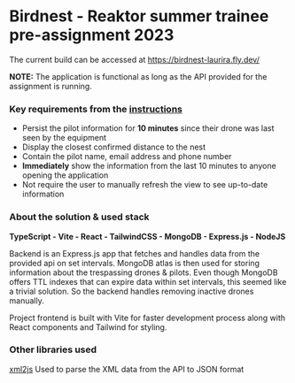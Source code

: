 # Birdnest - Reaktor summer trainee pre-assignment 2023

The current build can be accessed at https://birdnest-laurira.fly.dev/

**NOTE:** The application is functional as long as the API provided for the assignment is running.

### Key requirements from the [instructions](https://assignments.reaktor.com/birdnest/)

- Persist the pilot information for **10 minutes** since their drone was last seen by the equipment
- Display the closest confirmed distance to the nest
- Contain the pilot name, email address and phone number
- **Immediately** show the information from the last 10 minutes to anyone opening the application
- Not require the user to manually refresh the view to see up-to-date information

### About the solution & used stack

**TypeScript - Vite - React - TailwindCSS - MongoDB - Express.js - NodeJS**

Backend is an Express.js app that fetches and handles data from the provided api on set intervals. MongoDB atlas is then used for storing information about the trespassing drones & pilots. Even though MongoDB offers TTL indexes that can expire data within set intervals, this seemed like a trivial solution. So the backend handles removing inactive drones manually.

Project frontend is built with Vite for faster development process along with React components and Tailwind for styling.

### Other libraries used

[xml2js](https://www.npmjs.com/package/xml2js) Used to parse the XML data from the API to JSON format
